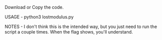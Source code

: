 Download or Copy the code.

USAGE -
python3 lostmodulus.py

NOTES - 
I don't think this is the intended way, but you just need to run the script a couple times.  When the flag shows, you'll understand.
